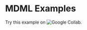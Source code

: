 # MDML Examples
Try this example on ![Google Collab](https://colab.research.google.com/drive/1mXs0CktMXB1Rd6GQfx4gynZ6Q4Gb7pRL?usp=sharing).

